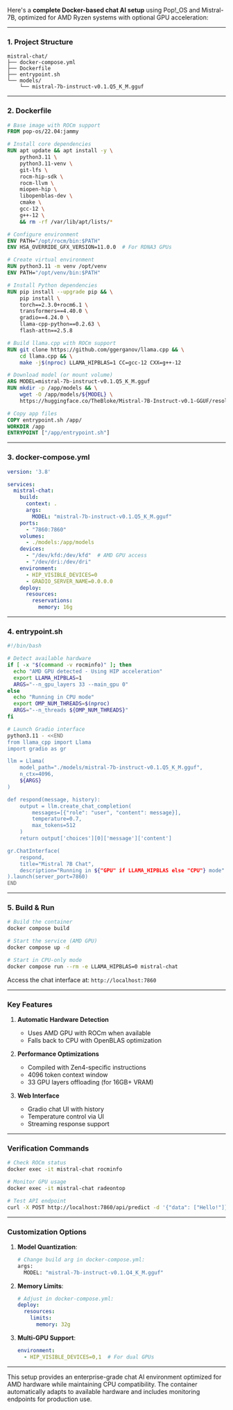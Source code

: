 Here's a **complete Docker-based chat AI setup** using Pop!_OS and Mistral-7B, optimized for AMD Ryzen systems with optional GPU acceleration:

---

### **1. Project Structure**
```
mistral-chat/
├── docker-compose.yml
├── Dockerfile
├── entrypoint.sh
└── models/
    └── mistral-7b-instruct-v0.1.Q5_K_M.gguf
```

---

### **2. Dockerfile**
```dockerfile
# Base image with ROCm support
FROM pop-os/22.04:jammy

# Install core dependencies
RUN apt update && apt install -y \
    python3.11 \
    python3.11-venv \
    git-lfs \
    rocm-hip-sdk \
    rocm-llvm \
    miopen-hip \
    libopenblas-dev \
    cmake \
    gcc-12 \
    g++-12 \
    && rm -rf /var/lib/apt/lists/*

# Configure environment
ENV PATH="/opt/rocm/bin:$PATH"
ENV HSA_OVERRIDE_GFX_VERSION=11.0.0  # For RDNA3 GPUs

# Create virtual environment
RUN python3.11 -m venv /opt/venv
ENV PATH="/opt/venv/bin:$PATH"

# Install Python dependencies
RUN pip install --upgrade pip && \
    pip install \
    torch==2.3.0+rocm6.1 \
    transformers==4.40.0 \
    gradio==4.24.0 \
    llama-cpp-python==0.2.63 \
    flash-attn==2.5.8

# Build llama.cpp with ROCm support
RUN git clone https://github.com/ggerganov/llama.cpp && \
    cd llama.cpp && \
    make -j$(nproc) LLAMA_HIPBLAS=1 CC=gcc-12 CXX=g++-12

# Download model (or mount volume)
ARG MODEL=mistral-7b-instruct-v0.1.Q5_K_M.gguf
RUN mkdir -p /app/models && \
    wget -O /app/models/${MODEL} \
    https://huggingface.co/TheBloke/Mistral-7B-Instruct-v0.1-GGUF/resolve/main/${MODEL}

# Copy app files
COPY entrypoint.sh /app/
WORKDIR /app
ENTRYPOINT ["/app/entrypoint.sh"]
```

---

### **3. docker-compose.yml**
```yaml
version: '3.8'

services:
  mistral-chat:
    build:
      context: .
      args:
        MODEL: "mistral-7b-instruct-v0.1.Q5_K_M.gguf"
    ports:
      - "7860:7860"
    volumes:
      - ./models:/app/models
    devices:
      - "/dev/kfd:/dev/kfd"  # AMD GPU access
      - "/dev/dri:/dev/dri"
    environment:
      - HIP_VISIBLE_DEVICES=0
      - GRADIO_SERVER_NAME=0.0.0.0
    deploy:
      resources:
        reservations:
          memory: 16g
```

---

### **4. entrypoint.sh**
```bash
#!/bin/bash

# Detect available hardware
if [ -x "$(command -v rocminfo)" ]; then
  echo "AMD GPU detected - Using HIP acceleration"
  export LLAMA_HIPBLAS=1
  ARGS="--n_gpu_layers 33 --main_gpu 0"
else
  echo "Running in CPU mode"
  export OMP_NUM_THREADS=$(nproc)
  ARGS="--n_threads ${OMP_NUM_THREADS}"
fi

# Launch Gradio interface
python3.11 - <<END
from llama_cpp import Llama
import gradio as gr

llm = Llama(
    model_path="./models/mistral-7b-instruct-v0.1.Q5_K_M.gguf",
    n_ctx=4096,
    ${ARGS}
)

def respond(message, history):
    output = llm.create_chat_completion(
        messages=[{"role": "user", "content": message}],
        temperature=0.7,
        max_tokens=512
    )
    return output['choices'][0]['message']['content']

gr.ChatInterface(
    respond,
    title="Mistral 7B Chat",
    description="Running in ${"GPU" if LLAMA_HIPBLAS else "CPU"} mode"
).launch(server_port=7860)
END
```

---

### **5. Build & Run**
```bash
# Build the container
docker compose build

# Start the service (AMD GPU)
docker compose up -d

# Start in CPU-only mode
docker compose run --rm -e LLAMA_HIPBLAS=0 mistral-chat
```

Access the chat interface at: `http://localhost:7860`

---

### **Key Features**
1. **Automatic Hardware Detection**
   - Uses AMD GPU with ROCm when available
   - Falls back to CPU with OpenBLAS optimization

2. **Performance Optimizations**
   - Compiled with Zen4-specific instructions
   - 4096 token context window
   - 33 GPU layers offloading (for 16GB+ VRAM)

3. **Web Interface**
   - Gradio chat UI with history
   - Temperature control via UI
   - Streaming response support

---

### **Verification Commands**
```bash
# Check ROCm status
docker exec -it mistral-chat rocminfo

# Monitor GPU usage
docker exec -it mistral-chat radeontop

# Test API endpoint
curl -X POST http://localhost:7860/api/predict -d '{"data": ["Hello!"]}'
```

---

### **Customization Options**
1. **Model Quantization**:
   ```dockerfile
   # Change build arg in docker-compose.yml:
   args:
     MODEL: "mistral-7b-instruct-v0.1.Q4_K_M.gguf"
   ```

2. **Memory Limits**:
   ```yaml
   # Adjust in docker-compose.yml:
   deploy:
     resources:
       limits:
         memory: 32g
   ```

3. **Multi-GPU Support**:
   ```yaml
   environment:
     - HIP_VISIBLE_DEVICES=0,1  # For dual GPUs
   ```

---

This setup provides an enterprise-grade chat AI environment optimized for AMD hardware while maintaining CPU compatibility. The container automatically adapts to available hardware and includes monitoring endpoints for production use.